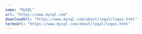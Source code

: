 ```yaml
---
name: "MySQL"
url: "https://www.mysql.com"
downloadUrl: "https://www.mysql.com/about/legal/logos.html"
termsUrl: "https://www.mysql.com/about/legal/logos.html"
---
```

